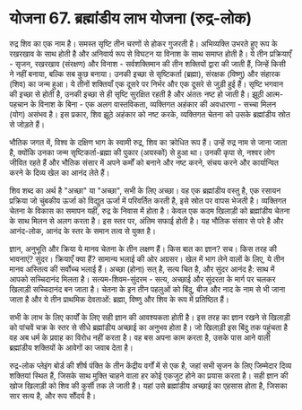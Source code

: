 # योजना 67. ब्रह्मांडीय लाभ योजना (रुद्र-लोक)

रुद्र शिव का एक नाम है। समस्त सृष्टि तीन चरणों से होकर गुजरती है। अभिव्यक्ति उभरते हुए रूप के रखरखाव के साथ होती है और अनिवार्य रूप से विघटन या विनाश के साथ समाप्त होती है। ये तीन प्रक्रियाएँ - सृजन, रखरखाव (संरक्षण) और विनाश - सर्वशक्तिमान की तीन शक्तियों द्वारा की जाती हैं, जिन्हें किसी ने नहीं बनाया, बल्कि सब कुछ बनाया। उनकी इच्छा से सृष्टिकर्ता (ब्रह्मा), संरक्षक (विष्णु) और संहारक (शिव) का जन्म हुआ। ये तीनों शक्तियाँ एक दूसरे पर निर्भर और एक दूसरे से जुड़ी हुई हैं। सृष्टि भगवान की इच्छा से होती है, उनकी इच्छा से ही सृष्टि सुरक्षित रहती है और अंततः नष्ट हो जाती है। झूठी आत्म-पहचान के विनाश के बिना - एक अलग वास्तविकता, व्यक्तिगत अहंकार की अवधारणा - सच्चा मिलन (योग) असंभव है। इस प्रकार, शिव झूठे अहंकार को नष्ट करके, व्यक्तिगत चेतना को उसके ब्रह्मांडीय स्रोत से जोड़ते हैं।

भौतिक जगत में, विश्व के दक्षिण भाग के स्वामी रुद्र, शिव का क्रोधित रूप हैं। उन्हें रुद्र नाम से जाना जाता है, क्योंकि उनका जन्म सृष्टिकर्ता-ब्रह्मा की पुकार (अयस्कों) से हुआ था। उनकी कृपा से, नश्वर लोग जीवित रहते हैं और भौतिक संसार में अपने कर्मों को बनाने और नष्ट करने, संचय करने और कार्यान्वित करने के दिव्य खेल का आनंद लेते हैं।

शिव शब्द का अर्थ है "अच्छा" या "अच्छा", सभी के लिए अच्छा। वह एक ब्रह्मांडीय वस्तु है, एक रसायन प्रक्रिया जो चुंबकीय ऊर्जा को विद्युत ऊर्जा में परिवर्तित करती है, इसे स्रोत पर वापस भेजती है। व्यक्तिगत चेतना के विकास का समापन यहीं, रुद्र के निवास में होता है। केवल एक कदम खिलाड़ी को ब्रह्मांडीय चेतना के साथ मिलन से अलग करता है। इस स्तर पर, अंतिम सफाई होती है। यह भौतिक संसार से परे है और आनंद-लोक, आनंद के स्तर के समान तत्व से युक्त है।

ज्ञान, अनुभूति और क्रिया ये मानव चेतना के तीन लक्षण हैं। किस बात का ज्ञान? सच। किस तरह की भावनाएं? सुंदर। क्रियाएँ क्या हैं? सामान्य भलाई की ओर अग्रसर। खेल में भाग लेने वालों के लिए, ये तीन मानव अस्तित्व की सर्वोच्च भलाई हैं। अच्छा (होना) सत् है, सत्य चित है, और सुंदर आनंद है: साथ में आपको सच्चिदानंद मिलता है। सत्यम-शिवम-सुंदरम - सत्य, अच्छाई और सुंदरता के मार्ग पर चलकर खिलाड़ी सच्चिदानंद बन जाता है। चेतना के इन तीन पहलुओं को बिंदु, बीज और नाद के नाम से भी जाना जाता है और ये तीन प्राथमिक देवताओं: ब्रह्मा, विष्णु और शिव के रूप में प्रतिष्ठित हैं।

सभी के लाभ के लिए कार्यों के लिए सही ज्ञान की आवश्यकता होती है। इस तरह का ज्ञान रखने से खिलाड़ी को पांचवें चक्र के स्तर से सीधे ब्रह्मांडीय अच्छाई का अनुभव होता है। जो खिलाड़ी इस बिंदु तक पहुंचता है वह अब धर्म के प्रवाह का विरोध नहीं करता है। वह बस अपना काम करता है, उसके पास आने वाली ब्रह्मांडीय शक्तियों के आवेगों का जवाब देता है।

रुद्र-लोक प्लेइंग बोर्ड की शीर्ष पंक्ति के तीन केंद्रीय वर्गों में से एक है, जहां सभी सृजन के लिए जिम्मेदार दिव्य शक्तियां स्थित हैं, जिसके साथ मुक्ति चाहने वाला हर कोई एकजुट होने का प्रयास करता है। सही ज्ञान की खोज खिलाड़ी को शिव की कुर्सी तक ले जाती है। यहां उसे ब्रह्मांडीय अच्छाई का एहसास होता है, जिसका सार सत्य है, और रूप सौंदर्य है।

